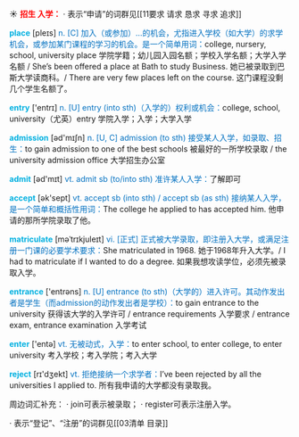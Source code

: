 ☀ <font color="red">**招生 入学：**</font>
· 表示“申请”的词群见[[11要求 请求 恳求 寻求 追求]]

<font color="sky blue">**place**</font> [pleɪs] 
<font color="#0070c0">n. [C] 加入（或参加）…的机会，尤指进入学校（如大学）的求学机会，或参加某门课程的学习的机会。是一个简单用词：</font>college, nursery, school, university place 学院学籍；幼儿园入园名额；学校入学名额；大学入学名额 / She’s been offered a place at Bath to study Business. 她已被录取到巴斯大学读商科。/ There are very few places left on the course. 这门课程没剩几个学生名额了。

<font color="sky blue">**entry**</font> ['entrɪ] 
<font color="#0070c0">n. [U] entry (into sth)（入学的）权利或机会：</font>college, school, university（尤英）entry 学院入学；入学；大学入学

<font color="sky blue">**admission**</font> [əd'mɪʃn] 
<font color="#0070c0">n. [U, C] admission (to sth) 接受某人入学，如录取、招生：</font>to gain admission to one of the best schools 被最好的一所学校录取 / the university admission office 大学招生办公室

<font color="sky blue">**admit**</font> [əd'mɪt] 
<font color="#0070c0">vt. admit sb (to/into sth) 准许某人入学：</font>了解即可

<font color="sky blue">**accept**</font> [ək'sept] 
<font color="#0070c0">vt. accept sb (into sth) / accept sb (as sth) 接纳某人入学，是一个简单和概括性用词：</font>The college he applied to has accepted him. 他申请的那所学院录取了他。
           
<font color="sky blue">**matriculate**</font> [məˈtrɪkjuleɪt]
<font color="#0070c0">vi. [正式] 正式被大学录取，即注册入大学，或满足注册一门课的必要学术要求：</font>She matriculated in 1968. 她于1968年升入大学。/ I had to matriculate if I wanted to do a degree. 如果我想攻读学位，必须先被录取入学。

<font color="sky blue">**entrance**</font> ['entrəns] 
<font color="#0070c0">n. [U] entrance (to sth)（大学的）进入许可。其动作发出者是学生（而admission的动作发出者是学校）：</font>to gain entrance to the university 获得该大学的入学许可 / entrance requirements 入学要求 / entrance exam, entrance examination 入学考试

<font color="sky blue">**enter**</font> ['entə] 
<font color="#0070c0">vt. 无被动式，入学：</font>to enter school, to enter college, to enter university 考入学校；考入学院；考入大学

<font color="sky blue">**reject**</font> [rɪ'dӡekt] 
<font color="#0070c0">vt. 拒绝接纳一个求学者：</font>I’ve been rejected by all the universities I applied to. 所有我申请的大学都没有录取我。

周边词汇补充：
· join可表示被录取；
· register可表示注册入学。

· 表示“登记”、“注册”的词群见[[03清单 目录]]


